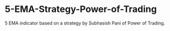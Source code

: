 # 5-EMA-Strategy-Power-of-Trading
5 EMA indicator based on a strategy by Subhasish Pani of Power of Trading.
